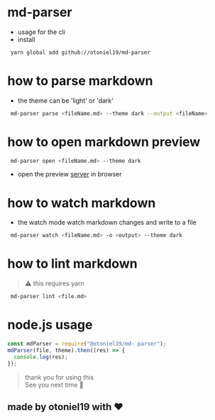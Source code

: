 # md-parser

- usage for the cli
- install

```sh
 yarn global add github://otoniel19/md-parser
```

# how to parse markdown

- the theme can be 'light' or 'dark'

```sh
 md-parser parse <fileName.md> --theme dark --output <fileName>
```

# how to open markdown preview

```sh
 md-parser open <fileName.md> --theme dark
```

- open the preview [server](http://localhost:5000) in browser

# how to watch markdown

- the watch mode watch markdown changes and write to a file

```sh
 md-parser watch <fileName.md> -o <output> --theme dark
```

# how to lint markdown

> :warning: this requires yarn

```sh
 md-parser lint <file.md>
```

# node.js usage

```js
const mdParser = require("@otoniel19/md- parser");
mdParser(file, theme).then((res) => {
  console.log(res);
});
```

> thank you for using this
> <br> See you next time **:wave:**

## made by otoniel19 with **:hearts:**
